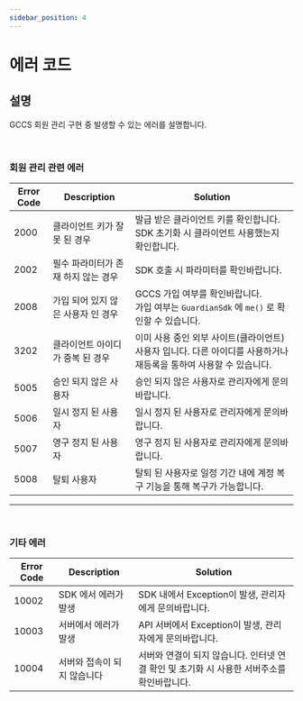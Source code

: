 ```yaml
---
sidebar_position: 4
---
```

# 에러 코드

## 설명
GCCS 회원 관리 구현 중 발생할 수 있는 에러를 설명합니다.

<br/>

### 회원 관리 관련 에러
|Error Code|Description|Solution|
|------|---|---|
|2000|클라이언트 키가 잘못 된 경우|발급 받은 클라이언트 키를 확인합니다. <br/> SDK 초기화 시 클라이언트 사용했는지 확인합니다.|
|2002|필수 파라미터가 존재 하지 않는 경우|SDK 호출 시 파라미터를 확인바랍니다.|
|2008|가입 되어 있지 않은 사용자 인 경우|GCCS 가입 여부를 확인바랍니다. <br/> 가입 여부는 `GuardianSdk` 에 `me()` 로 확인할 수 있습니다. |
|3202|클라이언트 아이디가 중복 된 경우|이미 사용 중인 외부 사이트(클라이언트) 사용자 입니다. 다른 아이디를 사용하거나 재등록을 통하여 사용할 수 있습니다.|
|5005|승인 되지 않은 사용자|승인 되지 않은 사용자로 관리자에게 문의바랍니다.|
|5006|일시 정지 된 사용자|일시 정지 된 사용자로 관리자에게 문의바랍니다.|
|5007|영구 정지 된 사용자|영구 정지 된 사용자로 관리자에게 문의바랍니다.|
|5008|탈퇴 사용자|탈퇴 된 사용자로 일정 기간 내에 계정 복구 기능을 통해 복구가 가능합니다.|
---

<br/>

### 기타 에러
|Error Code|Description|Solution|
|------|---|---|
|10002|SDK 에서 에러가 발생|SDK 내에서 Exception이 발생, 관리자에게 문의바랍니다.|
|10003|서버에서 에러가 발생|API 서버에서 Exception이 발생, 관리자에게 문의바랍니다.|
|10004|서버와 접속이 되지 않습니다|서버와 연결이 되지 않습니다. 인터넷 연결 확인 및 초기화 시 사용한 서버주소를 확인바랍니다.|

















